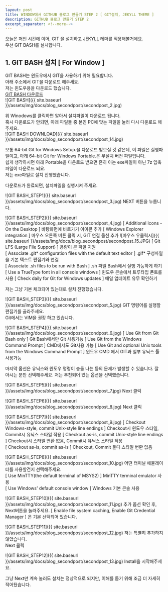```yaml
---
layout: post
title: WINDOW에서 GITHUB 블로그 만들기 STEP 2 [ GIT설치, JEKYLL THEME ]
description: GITHUB 블로그 만들기 STEP 2
excerpt_separator: <!--more-->
---
```


오늘은 저번 시간에 이어, GIT 을 설치하고 JEKYLL 테마를 적용해볼거에요.  
우선 GIT BASH를 설치합니다.  

## 1. GIT BASH 설치 [ For Window ]
GIT BASH는 윈도우에서 GIT을 사용하기 위해 필요합니다.  
아래 주소에서 GIT을 다운로드 해주세요.  
저는 윈도우용을 다운로드 했습니다.   
[GIT BASH 다운로드](https://git-scm.com/downloads)  
![GIT BASH]({{ site.baseurl }}/assets/img/docs/blog_secondpost/secondpost_2.jpg)

위 Winodows를 클릭하면 알아서 설치파일이 다운로드 됩니다.  
혹시 다운로드가 안되면, 아래 파일들 중 본인 PC에 맞는 파일을 눌러 다시 다운로드 해주세요.  
![GIT BASH DOWNLOAD]({{ site.baseurl }}/assets/img/docs/blog_secondpost/secondpost_14.jpg)

보통 64-bit Git for Windows Setup.을 다운로드 받으실 것 같은데, 이 파일은 실행파일이고, 아래 64-bit Git for Windows Portable.은 무설치 버전 파일입니다.  
쉽게 생각하시면 아래 Portable을 다운로드 받으면 흔히 아는 exe파일이 아닌 7z 압축파일이 다운로드 되요.  
저는 exe파일로 설치 진행했습니다.  

다운로드가 완료되면, 설치파일을 실행시켜 주세요.  

![GIT BASH_STEP1]({{ site.baseurl }}/assets/img/docs/blog_secondpost/secondpost_3.jpg)
NEXT 버튼을 누릅니다.

![GIT BASH_STEP2]({{ site.baseurl }}/assets/img/docs/blog_secondpost/secondpost_4.jpg)
[ Additional Icons - On the Desktop ] 바탕화면에 바로가기 아이콘 추가
[ Windows Explorer integration ] 마우스 오른쪽 버튼 클릭 시, GIT 연결 옵션 추가
![마우스 우클릭시]({{ site.baseurl }}/assets/img/docs/blog_secondpost/secondpost_15.JPG)
[ Git LFS (Large File Support) ] 용량이 큰 파일 지원  
[ Associate .git* configuration files with the default text editor ] .gif* 구성파일을 기본 텍스트 편집기와 연결  
[ Associate .sh files to be run with Bash ] .sh 파일 Bash에서 실행 가능하게 하기
[ Use a TrueType font in all console windows ] 윈도우 콘솔에서 트루타입 폰트를 사용
[ Check daily for Git for Windows updates ] 매일 업데이트 유무 확인하기

저는 그냥 기본 체크되어 있는대로 설치 진행했습니다.

![GIT BASH_STEP3]({{ site.baseurl }}/assets/img/docs/blog_secondpost/secondpost_5.jpg)
GIT 명령어를 실행할 편집기를 골라주세요.  
Git에서는 VIM을 권장 하고 있습니다.  

![GIT BASH_STEP4]({{ site.baseurl }}/assets/img/docs/blog_secondpost/secondpost_6.jpg)
[ Use Git from Git Bash only ] Git Bash에서만 Git 사용가능
[ Use Git from the Windows Command Prompt ] CMD에서도 Git사용 가능
[ Use Git and optional Unix tools from the Windows Command Prompt ] 윈도우 CMD 에서 GIT과 일부 유닉스 툴 사용가능  

마지막 옵션은 유닉스와 윈도우 명령이 충돌 나는 등의 문제가 발생할 수 있습니다. 잘 아시는 분만 선택해주세요.
저는 추천되어 있는 옵션을 선택했습니다.  

![GIT BASH_STEP5]({{ site.baseurl }}/assets/img/docs/blog_secondpost/secondpost_7.jpg)
Next 클릭  

![GIT BASH_STEP6]({{ site.baseurl }}/assets/img/docs/blog_secondpost/secondpost_8.jpg)
Next 클릭  

![GIT BASH_STEP7]({{ site.baseurl }}/assets/img/docs/blog_secondpost/secondpost_9.jpg)
[ Checkout Windows-style, commit Unix-style line endings ] Checkout시 윈도우 스타일, Commit시 유닉스 스타일 적용
[ Checkout as-is, commit Unix-style line endings ] Checkout시 스타일 변환 없음, Commit시 유닉스 스타일 적용  
[ Checkout as-is, commit as-is ]  Checkout, Commit 둘다 스타일 변환 없음  

![GIT BASH_STEP8]({{ site.baseurl }}/assets/img/docs/blog_secondpost/secondpost_10.jpg)
어떤 터미널 에뮬레이터를 사용할건지 선택해주세요.  
[ Use MinTTY(the default terminal of MSYS2) ] MinTTY terminal emulator 사용  
[ Use Windows' default console window ] Windows 기본 콘솔 사용

![GIT BASH_STEP10]({{ site.baseurl }}/assets/img/docs/blog_secondpost/secondpost_11.jpg)
추가 옵션 확인 후, Next버튼을 눌러주세요.
[ Enable file system caching, Enable Git Credential Manager ] 은 기본 선택되어 있습니다.

![GIT BASH_STEP11]({{ site.baseurl }}/assets/img/docs/blog_secondpost/secondpost_12.jpg)
저는 특별히 추가하지 않았습니다.  
Next 클릭  

![GIT BASH_STEP12]({{ site.baseurl }}/assets/img/docs/blog_secondpost/secondpost_13.jpg)
Install을 시작해주세요.

그냥 Next만 계속 눌러도 설치는 정상적으로 되지만, 이해를 돕기 위해 조금 더 자세히 적어뒀습니다.
